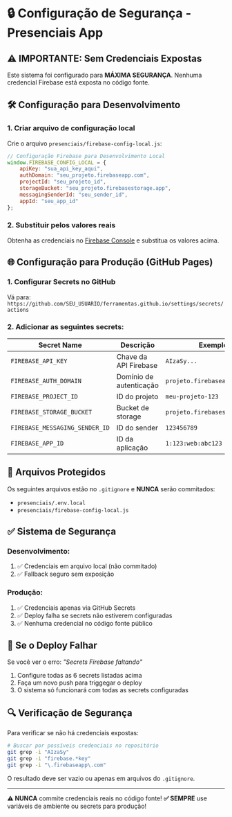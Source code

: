 # 🔒 Configuração de Segurança - Presenciais App

## ⚠️ IMPORTANTE: Sem Credenciais Expostas

Este sistema foi configurado para **MÁXIMA SEGURANÇA**. Nenhuma credencial Firebase está exposta no código fonte.

## 🛠️ Configuração para Desenvolvimento

### 1. Criar arquivo de configuração local

Crie o arquivo `presenciais/firebase-config-local.js`:

```javascript
// Configuração Firebase para Desenvolvimento Local
window.FIREBASE_CONFIG_LOCAL = {
    apiKey: "sua_api_key_aqui",
    authDomain: "seu_projeto.firebaseapp.com",
    projectId: "seu_projeto_id",
    storageBucket: "seu_projeto.firebasestorage.app",
    messagingSenderId: "seu_sender_id",
    appId: "seu_app_id"
};
```

### 2. Substituir pelos valores reais

Obtenha as credenciais no [Firebase Console](https://console.firebase.google.com) e substitua os valores acima.

## 🌐 Configuração para Produção (GitHub Pages)

### 1. Configurar Secrets no GitHub

Vá para: `https://github.com/SEU_USUARIO/ferramentas.github.io/settings/secrets/actions`

### 2. Adicionar as seguintes secrets:

| Secret Name | Descrição | Exemplo |
|-------------|-----------|---------|
| `FIREBASE_API_KEY` | Chave da API Firebase | `AIzaSy...` |
| `FIREBASE_AUTH_DOMAIN` | Domínio de autenticação | `projeto.firebaseapp.com` |
| `FIREBASE_PROJECT_ID` | ID do projeto | `meu-projeto-123` |
| `FIREBASE_STORAGE_BUCKET` | Bucket de storage | `projeto.firebasestorage.app` |
| `FIREBASE_MESSAGING_SENDER_ID` | ID do sender | `123456789` |
| `FIREBASE_APP_ID` | ID da aplicação | `1:123:web:abc123` |

## 🔐 Arquivos Protegidos

Os seguintes arquivos estão no `.gitignore` e **NUNCA** serão commitados:

- `presenciais/.env.local`
- `presenciais/firebase-config-local.js`

## ✅ Sistema de Segurança

### Desenvolvimento:
1. ✅ Credenciais em arquivo local (não commitado)
2. ✅ Fallback seguro sem exposição

### Produção:
1. ✅ Credenciais apenas via GitHub Secrets
2. ✅ Deploy falha se secrets não estiverem configuradas
3. ✅ Nenhuma credencial no código fonte público

## 🚨 Se o Deploy Falhar

Se você ver o erro: *"Secrets Firebase faltando"*

1. Configure todas as 6 secrets listadas acima
2. Faça um novo push para triggegar o deploy
3. O sistema só funcionará com todas as secrets configuradas

## 🔍 Verificação de Segurança

Para verificar se não há credenciais expostas:

```bash
# Buscar por possíveis credenciais no repositório
git grep -i "AIzaSy"
git grep -i "firebase.*key"
git grep -i "\.firebaseapp\.com"
```

O resultado deve ser vazio ou apenas em arquivos do `.gitignore`.

---

**⚠️ NUNCA** commite credenciais reais no código fonte!
**✅ SEMPRE** use variáveis de ambiente ou secrets para produção!